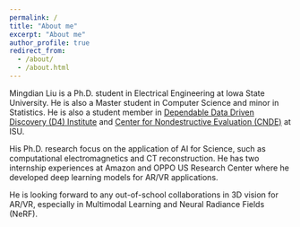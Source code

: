 ```yaml
---
permalink: /
title: "About me"
excerpt: "About me"
author_profile: true
redirect_from: 
  - /about/
  - /about.html
---
```



Mingdian Liu is a Ph.D. student in Electrical Engineering at Iowa State University. He is also a Master student in Computer 
Science and minor in Statistics. He is also a student member in [Dependable Data Driven Discovery (D4) Institute](https://tads.research.iastate.edu/people/mingdian-liu) and [Center for Nondestructive Evaluation (CNDE)](https://www.cnde.iastate.edu/mingdian-liu/) at ISU.

His Ph.D. research focus on the application of AI for Science, such as computational electromagnetics and CT reconstruction. 
He has two internship experiences at Amazon and OPPO US Research Center where he developed deep learning models for AR/VR applications. 

He is looking forward to any out-of-school collaborations in 3D vision for AR/VR, especially in Multimodal Learning and Neural Radiance Fields (NeRF).
